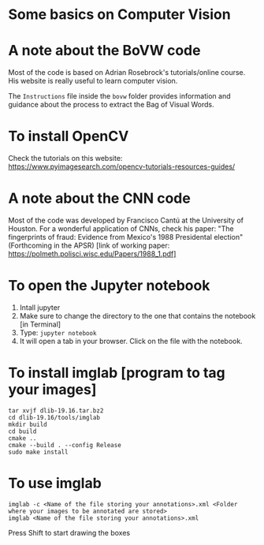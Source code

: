# Some basics on Computer Vision
# A note about the BoVW code
Most of the code is based on Adrian Rosebrock's tutorials/online course. His website is really useful to learn computer vision.

The ```Instructions``` file inside the ```bovw``` folder provides information and guidance about the process to extract the Bag of Visual Words.

# To install OpenCV
Check the tutorials on this website: https://www.pyimagesearch.com/opencv-tutorials-resources-guides/


# A note about the CNN code
Most of the code was developed by Francisco Cantú  at the University of Houston. For a wonderful application of CNNs, check his paper: "The fingerprints of fraud: Evidence from Mexico's 1988 Presidental election" (Forthcoming in the APSR) [link of working paper: https://polmeth.polisci.wisc.edu/Papers/1988_1.pdf]


# To open the Jupyter notebook
1. Intall jupyter
2. Make sure to change the directory to the one that contains the notebook [in Terminal]
3. Type: ```jupyter notebook```
4. It will open a tab in  your browser. Click on the file with the notebook.

# To install imglab [program to  tag your images]
```wget http://dlib.net/files/dlib-19.16.tar.bz2
tar xvjf dlib-19.16.tar.bz2
cd dlib-19.16/tools/imglab
mkdir build
cd build
cmake ..
cmake --build . --config Release
sudo make install
```

# To use imglab
```
imglab -c <Name of the file storing your annotations>.xml <Folder where your images to be annotated are stored>
imglab <Name of the file storing your annotations>.xml
```
Press Shift to start drawing the boxes

